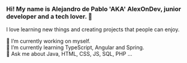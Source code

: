 ### Hi! My name is Alejandro de Pablo 'AKA' AlexOnDev, junior developer and a tech lover. 👋

I love learning new things and creating projects that people can enjoy.  

🔭 I’m currently working on myself.  
🌱 I’m currently learning TypeScript, Angular and Spring.   
💬 Ask me about Java, HTML, CSS, JS, SQL, PHP ...  
